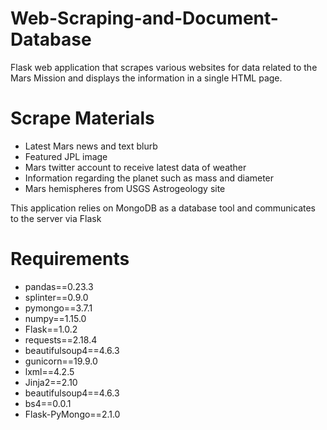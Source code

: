 # Web-Scraping-and-Document-Database


Flask web application that scrapes various websites for data related to the Mars Mission and displays the information in a single HTML page.

# Scrape Materials
- Latest Mars news and text blurb
- Featured JPL image
- Mars twitter account to receive latest data of weather
- Information regarding the planet such as mass and diameter
- Mars hemispheres from USGS Astrogeology site

This application relies on MongoDB as a database tool and communicates to the server via Flask

# Requirements

- pandas==0.23.3
- splinter==0.9.0
- pymongo==3.7.1
- numpy==1.15.0
- Flask==1.0.2
- requests==2.18.4
- beautifulsoup4==4.6.3
- gunicorn==19.9.0
- lxml==4.2.5
- Jinja2==2.10
- beautifulsoup4==4.6.3
- bs4==0.0.1
- Flask-PyMongo==2.1.0